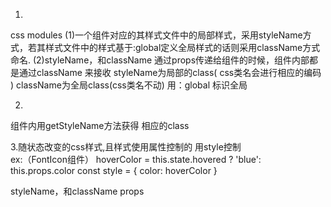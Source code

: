 1.
css modules
(1)一个组件对应的其样式文件中的局部样式，采用styleName方式，若其样式文件中的样式基于:global定义全局样式的话则采用className方式命名.
(2)styleName，和className 通过props传递给组件的时候，组件内部都是通过className 来接收
styleName为局部的class( css类名会进行相应的编码 )
className为全局class(css类名不动) 用：global 标识全局

<!-- ( -->
<!-- 	(1)对外封装的组件内部类名用styleName标识 -->
	
<!-- 	(2)对封装的组件传递类名，被封装的组件用className标识 -->
<!-- 	可以 -->
<!-- 		{ -->
<!-- 			1.用className prop传递类名给封装的组件 用：global 标识全局 -->
<!-- 			2.用styleName prop传递类名给封装的组件 -->
<!-- 		}被封装的组件最后都是用className接收传递的属性（因为styleName最后也会被转换为className) -->
<!-- ) -->
2.
组件内用getStyleName方法获得 相应的class

3.随状态改变的css样式,且样式使用属性控制的 用style控制  
ex:（FontIcon组件）
<Component color="red" />
hoverColor = this.state.hovered ? 'blue': this.props.color
const style = {
	color: hoverColor
}

styleName，和className props

